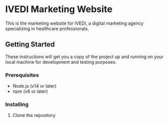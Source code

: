 # IVEDI Marketing Website

This is the marketing website for IVEDI, a digital marketing agency specializing in healthcare professionals.

## Getting Started

These instructions will get you a copy of the project up and running on your local machine for development and testing purposes.

### Prerequisites

- Node.js (v14 or later)
- npm (v6 or later)

### Installing

1. Clone the repository

